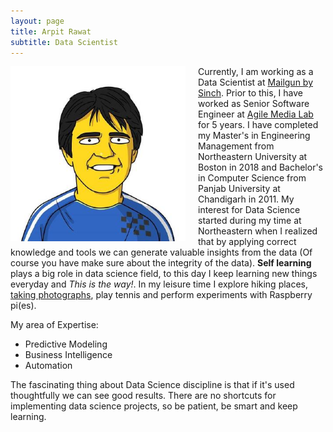```yaml
---
layout: page
title: Arpit Rawat
subtitle: Data Scientist
---
```


<img  width = "280" height = "280" style="float:left; margin-right: 20px;" src="/assets/img/me.jpeg" >

Currently, I am working as a Data Scientist at [Mailgun by Sinch](https://www.mailgun.com). Prior to this, I have worked as Senior Software Engineer at [Agile Media Lab](http://agilemedialab.in/) for 5 years. I have completed my Master's in Engineering Management from Northeastern University at Boston in 2018 and Bachelor's in Computer Science from Panjab University at Chandigarh in 2011. My interest for Data Science started during my time at Northeastern when I realized that by applying correct knowledge and tools we can generate valuable insights from the data (Of course you have make sure about the integrity of the data). **Self learning** plays a big role in data science field, to this day I keep learning new things everyday and *This is the way!*.
In my leisure time I explore hiking places, [taking photographs](https://www.instagram.com/raw.arpit), play tennis and perform experiments with Raspberry pi(es).

My area of Expertise:
- Predictive Modeling
- Business Intelligence
- Automation

The fascinating thing about Data Science discipline is that if it's used thoughtfully we can see good results. There are no shortcuts for implementing data science projects, so be patient, be smart and keep learning.
